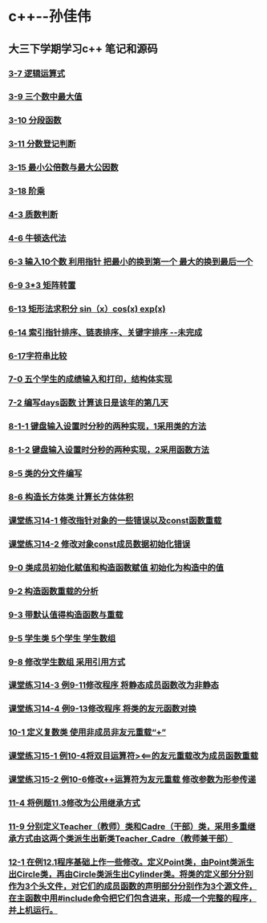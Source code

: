 # c++--孙佳伟
## 大三下学期学习c++ 笔记和源码
### [3-7 逻辑运算式](https://github.com/sinary-sys/c-study/tree/master/code/3-7)
### [3-9 三个数中最大值](https://github.com/sinary-sys/c-study/tree/master/code/3-9)
### [3-10 分段函数](https://github.com/sinary-sys/c-study/tree/master/code/3-10)
### [3-11 分数登记判断](https://github.com/sinary-sys/c-study/tree/master/code/3-11)
### [3-15 最小公倍数与最大公因数](https://github.com/sinary-sys/c-study/tree/master/code/3-15)
### [3-18 阶乘](https://github.com/sinary-sys/c-study/tree/master/code/3-18)
### [4-3 质数判断](https://github.com/sinary-sys/c-study/tree/master/code/4-3)
### [4-6 牛顿迭代法](https://github.com/sinary-sys/CppStudy/tree/master/code/4-6)

### [6-3 输入10个数 利用指针 把最小的换到第一个 最大的换到最后一个](https://github.com/sinary-sys/CppStudy/tree/master/code/6-3)

### [6-9 3*3 矩阵转置](https://github.com/sinary-sys/CppStudy/tree/master/code/6-9)

### [6-13 矩形法求积分 sin（x）cos(x) exp(x)](https://github.com/sinary-sys/CppStudy/blob/master/code/6-13)

### [6-14 索引指针排序、链表排序、关键字排序 --未完成](https://github.com/sinary-sys/CppStudy/tree/master/code/6-14)

### [6-17字符串比较](https://github.com/sinary-sys/CppStudy/tree/master/code/6-17)

### [7-0  五个学生的成绩输入和打印，结构体实现](https://github.com/sinary-sys/CppStudy/tree/master/code/7-0)

### [7-2 编写days函数 计算该日是该年的第几天](https://github.com/sinary-sys/CppStudy/tree/master/code/7-2)

### [8-1-1 键盘输入设置时分秒的两种实现，1采用类的方法](https://github.com/sinary-sys/CppStudy/tree/master/code/8-1-1)

### [8-1-2 键盘输入设置时分秒的两种实现，2采用函数方法](https://github.com/sinary-sys/CppStudy/tree/master/code/8-1-2)

### [8-5 类的分文件编写](https://github.com/sinary-sys/CppStudy/tree/master/code/8-5/8-5)

### [8-6 构造长方体类 计算长方体体积](https://github.com/sinary-sys/CppStudy/tree/master/code/8-6)

### [课堂练习14-1 修改指针对象的一些错误以及const函数重载](https://github.com/sinary-sys/CppStudy/tree/master/code/test-14-1)

### [课堂练习14-2 修改对象const成员数据初始化错误](https://github.com/sinary-sys/CppStudy/tree/master/code/test-14-2)

###  [9-0 类成员初始化赋值和构造函数赋值 初始化为构造中的值](https://github.com/sinary-sys/CppStudy/tree/master/code/9-0)

###  [9-2 构造函数重载的分析](https://github.com/sinary-sys/CppStudy/tree/master/code/program/code/9-2%E2%80%949-3)

### [9-3 带默认值得构造函数与重载](https://github.com/sinary-sys/CppStudy/tree/master/code/program/code/9-2%E2%80%949-3)

### [9-5 学生类 5个学生 学生数组](https://github.com/sinary-sys/CppStudy/tree/master/code/program/code/9-5)

### [9-8 修改学生数组 采用引用方式](https://github.com/sinary-sys/CppStudy/tree/master/code/program/code/9-8)

### [课堂练习14-3 例9-11修改程序 将静态成员函数改为非静态](https://github.com/sinary-sys/CppStudy/tree/master/code/program/code/l-9-11)

### [课堂练习14-4 例9-13修改程序 将类的友元函数对换](https://github.com/sinary-sys/CppStudy/tree/master/code/program/code/l-9-13-test14-4)

### [10-1 定义复数类 使用非成员非友元重载“+”](https://github.com/sinary-sys/CppStudy/tree/master/code/program/code/10-1)

### [课堂练习15-1 例10-4将双目运算符><==的友元重载改为成员函数重载](https://github.com/sinary-sys/CppStudy/tree/master/code/program/code/test-15-1-9-4)

### [课堂练习15-2 例10-6修改++运算符为友元重载 修改参数为形参传递](https://github.com/sinary-sys/CppStudy/tree/master/code/program/code/text-15-2-10-6)

### [11-4  将例题11.3修改为公用继承方式](https://github.com/sinary-sys/CppStudy/tree/master/code/program/code/11-4)

### [11-9  分别定义Teacher（教师）类和Cadre（干部）类，采用多重继承方式由这两个类派生出新类Teacher_Cadre（教师兼干部）](https://github.com/sinary-sys/CppStudy/tree/master/code/program/code/11-9)

### [12-1  在例12.1程序基础上作一些修改。定义Point类，由Point类派生出Circle类，再由Circle类派生出Cylinder类。将类的定义部分分别作为3个头文件，对它们的成员函数的声明部分分别作为3个源文件，在主函数中用#include命令把它们包含进来，形成一个完整的程序，并上机运行。 ](https://github.com/sinary-sys/CppStudy/tree/master/code/program/code/12-1)

